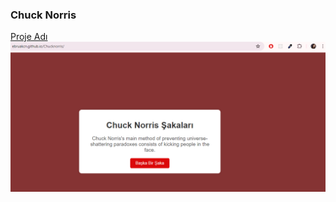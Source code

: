 ### Chuck Norris

[Proje Adı](https://github-username.github.io/repository-name)
![Proje Ekran Görüntüsü](norris.png)
